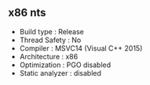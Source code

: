 ## x86 nts
 - Build type       : Release
 - Thread Safety    : No
 - Compiler         : MSVC14 (Visual C++ 2015)
 - Architecture     : x86
 - Optimization     : PGO disabled
 - Static analyzer  : disabled